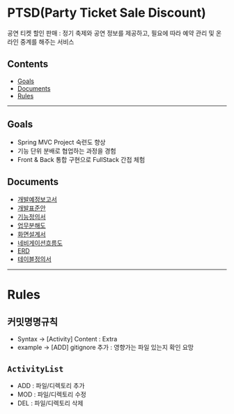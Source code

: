 # PTSD(Party Ticket Sale Discount)
공연 티켓 할인 판매 : 정기 축제와 공연 정보를 제공하고, 필요에 따라 예약 관리 및 온라인 중계를 해주는 서비스

## Contents
- [Goals](#Goals)
- [Documents](#Documents)
- [Rules](#Rules)
<hr/>

## Goals
- Spring MVC Project 숙련도 향상
- 기능 단위 분배로 협업하는 과정을 경험
- Front & Back 통합 구현으로 FullStack 간접 체험

## Documents
- [개발예정보고서](https://www.notion.so/01-b6f2643d30a742d981f6d00166ccf7d2)
- [개발표준안](https://www.notion.so/02-f58042202a9944d9adbbf3e8cb667c34)
- [기능정의서](https://www.notion.so/03-2502e0adc4ac4d1fae17b0b7d1dd914c)
- [업무분해도](https://www.notion.so/04-a2016f5d0ff049dc8120f49cf43dad71)
- [화면설계서](https://www.notion.so/05-d599411b1ea74e2784947e17e9973410)
- [네비게이션흐름도](https://www.notion.so/06-b204136198ed4d3084e935e8b1cfe747)
- [ERD](https://www.notion.so/07-ERD-8076c2305f1c41e79707ec2186397abc)
- [테이블정의서](https://www.notion.so/08-9748c1c3f6c346689e2c15c9a5689e77)

<hr/>

# Rules

## 커밋명명규칙
- Syntax -> [Activity] Content : Extra
- example -> [ADD] gitignore 추가 : 영향가는 파일 있는지 확인 요망

## `ActivityList`
- ADD : 파일/디렉토리 추가
- MOD : 파일/디렉토리 수정
- DEL : 파일/디렉토리 삭제
